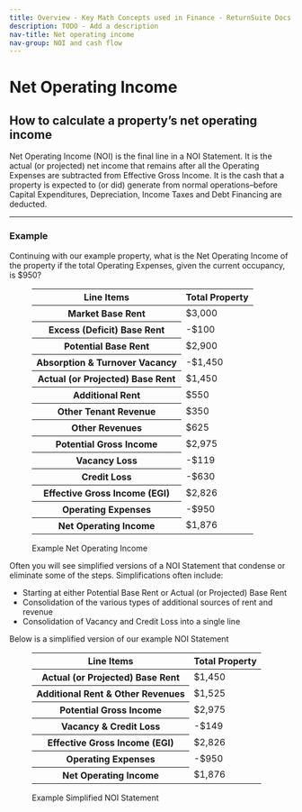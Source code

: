 ```yaml
---
title: Overview - Key Math Concepts used in Finance - ReturnSuite Docs
description: TODO - Add a description
nav-title: Net operating income
nav-group: NOI and cash flow
---
```


# Net Operating Income

## How to calculate a property’s net operating income

Net Operating Income (NOI) is the final line in a NOI Statement. It is
the actual (or projected) net income that remains after all the
Operating Expenses are subtracted from Effective Gross Income. It is the
cash that a property is expected to (or did) generate from normal
operations–before Capital Expenditures, Depreciation, Income Taxes and
Debt Financing are deducted.

<hr class="mt-4 mb-4 border-gray-300">

### Example

Continuing with our example property, what is the Net Operating Income
of the property if the total Operating Expenses, given the current
occupancy, is $950?

<figure>
  <div class="rounded-md shadow-sm border border-gray-300 overflow-auto max-w-fit pt-3">
    <table class="table-auto border-collapse font-medium">
      <thead>
        <tr>
          <th class="border-b border-gray-300 pb-3 font-semibold text-left px-8 whitespace-nowrap tracking-wide">Line Items</th>
          <th class="border-b border-gray-300 pb-3 font-semibold text-right px-8 whitespace-nowrap tracking-wide">Total Property</th>
        </tr>
      </thead>
      <tbody>
        <tr class="bg-gray-100">
          <th class="border-b py-3 font-semibold text-left px-8 whitespace-nowrap">Market Base Rent</th>
          <td class="border-b py-3 font-semibold text-right px-8">$3,000</td>
        </tr>
        <tr class="bg-white">
          <th class="border-b py-3 font-medium text-left px-8 pl-12 whitespace-nowrap text-gray-700">Excess (Deficit) Base Rent</th>
          <td class="border-b py-3 text-right px-8 text-red-500">-$100</td>
        </tr>
        <tr class="bg-gray-100">
          <th class="border-b py-3 font-semibold text-left px-8 whitespace-nowrap">Potential Base Rent</th>
          <td class="border-b py-3 font-semibold text-right px-8">$2,900</td>
        </tr>
        <tr class="bg-white">
          <th class="border-b py-3 font-medium text-left px-8 pl-12 whitespace-nowrap text-gray-700">Absorption & Turnover Vacancy</th>
          <td class="border-b py-3 text-right px-8 text-red-500">-$1,450</td>
        </tr>
        <tr class="bg-gray-100">
          <th class="border-b py-3 font-semibold text-left px-8 whitespace-nowrap">Actual (or Projected) Base Rent</th>
          <td class="border-b py-3 font-semibold text-right px-8">$1,450</td>
        </tr>
        <tr class="bg-white">
          <th class="border-b py-3 font-medium text-left px-8 pl-12 whitespace-nowrap text-gray-700">Additional Rent</th>
          <td class="border-b py-3 text-right px-8">$550</td>
        </tr>
        <tr class="bg-gray-100">
          <th class="border-b py-3 font-medium text-left px-8 pl-12 whitespace-nowrap text-gray-700">Other Tenant Revenue</th>
          <td class="border-b py-3 text-right px-8">$350</td>
        </tr>
        <tr class="bg-white">
          <th class="border-b py-3 font-medium text-left px-8 pl-12 whitespace-nowrap text-gray-700">Other Revenues</th>
          <td class="border-b py-3 text-right px-8">$625</td>
        </tr>
        <tr class="bg-gray-100">
          <th class="border-b py-3 font-semibold text-left px-8 whitespace-nowrap">Potential Gross Income</th>
          <td class="border-b py-3 font-semibold text-right px-8">$2,975</td>
        </tr>
        <tr class="bg-white">
          <th class="border-b py-3 font-medium text-left px-8 pl-12 whitespace-nowrap text-gray-700">Vacancy Loss</th>
          <td class="border-b py-3 text-right px-8 text-red-500">-$119</td>
        </tr>
        <tr class="bg-gray-100">
          <th class="border-b py-3 font-medium text-left px-8 pl-12 whitespace-nowrap text-gray-700">Credit Loss</th>
          <td class="border-b py-3 text-right px-8 text-red-500">-$630</td>
        </tr>
        <tr class="bg-white">
          <th class="border-b py-3 font-semibold text-left px-8 whitespace-nowrap">Effective Gross Income (EGI)</th>
          <td class="border-b py-3 font-semibold text-right px-8">$2,826</td>
        </tr>
        <tr class="bg-gray-100">
          <th class="border-b py-3 font-medium text-left px-8 pl-12 whitespace-nowrap text-gray-700">Operating Expenses</th>
          <td class="border-b py-3 text-right px-8 text-red-500">-$950</td>
        </tr>
        <tr class="bg-white">
          <th class="py-3 font-semibold text-left px-8 whitespace-nowrap">Net Operating Income</th>
          <td class="py-3 font-semibold text-right px-8">$1,876</td>
        </tr>
      </tbody>
    </table>
  </div>
  <figcaption>Example Net Operating Income</figcaption>
</figure>

Often you will see simplified versions of a NOI Statement that condense
or eliminate some of the steps. Simplifications often include:

<ul class="list-disc pl-8 font-medium text-gray-800 text-base pb-4 leading-8">
  <li>Starting at either Potential Base Rent or Actual (or Projected) Base Rent</li>
  <li>Consolidation of the various types of additional sources of rent and revenue</li>
  <li>Consolidation of Vacancy and Credit Loss into a single line</li>
</ul>

Below is a simplified version of our example NOI Statement

<figure>
  <div class="rounded-md shadow-sm border border-gray-300 overflow-auto max-w-fit pt-3">
    <table class="table-auto border-collapse font-medium">
      <thead>
        <tr>
          <th class="border-b border-gray-300 pb-3 font-semibold text-left px-8 whitespace-nowrap tracking-wide">Line Items</th>
          <th class="border-b border-gray-300 pb-3 font-semibold text-right px-8 whitespace-nowrap tracking-wide">Total Property</th>
        </tr>
      </thead>
      <tbody>
        <tr class="bg-gray-100">
          <th class="border-b py-3 font-semibold text-left px-8 whitespace-nowrap">Actual (or Projected) Base Rent</th>
          <td class="border-b py-3 font-semibold text-right px-8">$1,450</td>
        </tr>
        <tr class="bg-white">
          <th class="border-b py-3 font-medium text-left px-8 pl-12 whitespace-nowrap text-gray-700">Additional Rent & Other Revenues</th>
          <td class="border-b py-3 text-right px-8">$1,525</td>
        </tr>
        <tr class="bg-gray-100">
          <th class="border-b py-3 font-semibold text-left px-8 whitespace-nowrap">Potential Gross Income</th>
          <td class="border-b py-3 font-semibold text-right px-8">$2,975</td>
        </tr>
        <tr class="bg-white">
          <th class="border-b py-3 font-medium text-left px-8 pl-12 whitespace-nowrap text-gray-700">Vacancy & Credit Loss</th>
          <td class="border-b py-3 text-right px-8 text-red-500">-$149</td>
        </tr>
        <tr class="bg-white">
          <th class="border-b py-3 font-semibold text-left px-8 whitespace-nowrap">Effective Gross Income (EGI)</th>
          <td class="border-b py-3 font-semibold text-right px-8">$2,826</td>
        </tr>
        <tr class="bg-gray-100">
          <th class="border-b py-3 font-medium text-left px-8 pl-12 whitespace-nowrap text-gray-700">Operating Expenses</th>
          <td class="border-b py-3 text-right px-8 text-red-500">-$950</td>
        </tr>
        <tr class="bg-white">
          <th class="py-3 font-semibold text-left px-8 whitespace-nowrap">Net Operating Income</th>
          <td class="py-3 font-semibold text-right px-8">$1,876</td>
        </tr>
      </tbody>
    </table>
  </div>
  <figcaption>Example Simplified NOI Statement</figcaption>
</figure>
